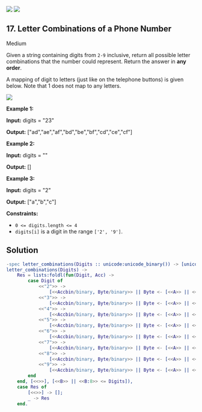 [![](https://img.shields.io/github/stars/javadev/LeetCode-in-All?label=Stars&style=flat-square)](https://github.com/javadev/LeetCode-in-All)
[![](https://img.shields.io/github/forks/javadev/LeetCode-in-All?label=Fork%20me%20on%20GitHub%20&style=flat-square)](https://github.com/javadev/LeetCode-in-All/fork)

## 17\. Letter Combinations of a Phone Number

Medium

Given a string containing digits from `2-9` inclusive, return all possible letter combinations that the number could represent. Return the answer in **any order**.

A mapping of digit to letters (just like on the telephone buttons) is given below. Note that 1 does not map to any letters.

![](https://upload.wikimedia.org/wikipedia/commons/thumb/7/73/Telephone-keypad2.svg/200px-Telephone-keypad2.svg.png)

**Example 1:**

**Input:** digits = "23"

**Output:** ["ad","ae","af","bd","be","bf","cd","ce","cf"]

**Example 2:**

**Input:** digits = ""

**Output:** []

**Example 3:**

**Input:** digits = "2"

**Output:** ["a","b","c"]

**Constraints:**

*   `0 <= digits.length <= 4`
*   `digits[i]` is a digit in the range `['2', '9']`.

## Solution

```erlang
-spec letter_combinations(Digits :: unicode:unicode_binary()) -> [unicode:unicode_binary()].
letter_combinations(Digits) ->
    Res = lists:foldl(fun(Digit, Acc) -> 
        case Digit of
            <<"2">> -> 
                [<<Accbin/binary, Byte/binary>> || Byte <- [<<A>> || <<A:8>> <= <<"abc">>], Accbin <- Acc];
            <<"3">> -> 
                [<<Accbin/binary, Byte/binary>> || Byte <- [<<A>> || <<A:8>> <= <<"def">>], Accbin <- Acc];
            <<"4">> -> 
                [<<Accbin/binary, Byte/binary>> || Byte <- [<<A>> || <<A:8>> <= <<"ghi">>], Accbin <- Acc];
            <<"5">> -> 
                [<<Accbin/binary, Byte/binary>> || Byte <- [<<A>> || <<A:8>> <= <<"jkl">>], Accbin <- Acc];
            <<"6">> -> 
                [<<Accbin/binary, Byte/binary>> || Byte <- [<<A>> || <<A:8>> <= <<"mno">>], Accbin <- Acc];
            <<"7">> -> 
                [<<Accbin/binary, Byte/binary>> || Byte <- [<<A>> || <<A:8>> <= <<"pqrs">>], Accbin <- Acc];
            <<"8">> -> 
                [<<Accbin/binary, Byte/binary>> || Byte <- [<<A>> || <<A:8>> <= <<"tuv">>], Accbin <- Acc];
            <<"9">> -> 
                [<<Accbin/binary, Byte/binary>> || Byte <- [<<A>> || <<A:8>> <= <<"wxyz">>], Accbin <- Acc]
        end
    end, [<<>>], [<<B>> || <<B:8>> <= Digits]),
    case Res of
        [<<>>] -> [];
        _ -> Res
    end.
```